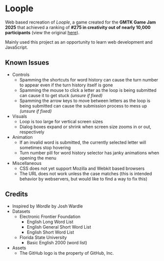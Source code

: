 # Loople
Web based recreation of *Loople*, a game created for the **GMTK Game Jam 2025** that achieved a ranking of **#275 in creativity out of nearly 10,000 participants** (view the original [here](https://github.com/sudthebud/Loople-GMTK_Game_Jam_2025)).

Mainly used this project as an opportunity to learn web development and JavaScript.

## Known Issues
- Controls
    - Spamming the shortcuts for word history can cause the turn number to appear even if the turn history itself is gone
    - Spamming the mouse to click a letter as the loop is being submitted can cause it to get stuck *(unsure if fixed)*
    - Spamming the arrow keys to move between letters as the loop is being submitted can cause the submission process to mess up *(unsure if fixed)*
- Visuals
    - Loop is too large for vertical screen sizes
    - Dialog boxes expand or shrink when screen size zooms in or out, respectively
- Animation
    - If an invalid word is submitted, the currently selected letter will sometimes stop hovering
    - Turn number pill for word history selector has janky animations when opening the menu
- Miscellaneous
    - CSS does not yet support Mozilla and Webkit based browsers
    - The URL does not work unless the case matches (this is intended behavior by webservers, but would like to find a way to fix this)

## Credits
- Inspired by *Wordle* by Josh Wardle
- Datasets
    - Electronic Frontier Foundation
        - English Long Word List
        - English General Short Word List
        - English Short Word List
    - Florida State University
        - Basic English 2000 (word list)
- Assets
    - The GitHub logo is the property of GitHub, Inc.